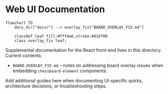 # Web UI Documentation

```mermaid
flowchart TD
    docs_dir["docs/"] --> overlay_fix["BOARD_OVERLAY_FIX.md"]

    classDef leaf fill:#fff4e6,stroke:#d16f00
    class overlay_fix leaf;
```

Supplemental documentation for the React front-end lives in this directory. Current contents:

- `BOARD_OVERLAY_FIX.md` – notes on addressing board overlay issues when embedding `chessboard-element` components.

Add additional guides here when documenting UI-specific quirks, architecture decisions, or troubleshooting steps.
